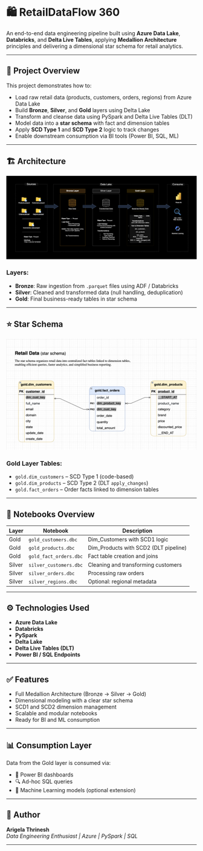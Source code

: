 # 🛍️ RetailDataFlow 360

An end-to-end data engineering pipeline built using **Azure Data Lake**, **Databricks**, and **Delta Live Tables**, applying **Medallion Architecture** principles and delivering a dimensional star schema for retail analytics.

---

## 🔧 Project Overview

This project demonstrates how to:
- Load raw retail data (products, customers, orders, regions) from Azure Data Lake
- Build **Bronze**, **Silver**, and **Gold** layers using Delta Lake
- Transform and cleanse data using PySpark and Delta Live Tables (DLT)
- Model data into a **star schema** with fact and dimension tables
- Apply **SCD Type 1** and **SCD Type 2** logic to track changes
- Enable downstream consumption via BI tools (Power BI, SQL, ML)

---

## 🏗️ Architecture

![Medallion Architecture](architecture/medallion_architecture/medallion_architecture.png)

### Layers:

- **Bronze**: Raw ingestion from `.parquet` files using ADF / Databricks
- **Silver**: Cleaned and transformed data (null handling, deduplication)
- **Gold**: Final business-ready tables in star schema

---

## ⭐ Star Schema

![Star Schema](architecture/data_model/data_model.png)

### Gold Layer Tables:
- `gold.dim_customers` – SCD Type 1 (code-based)
- `gold.dim_products` – SCD Type 2 (DLT `apply_changes`)
- `gold.fact_orders` – Order facts linked to dimension tables

---

## 🔁 Notebooks Overview

| Layer  | Notebook                  | Description                           |
|--------|---------------------------|---------------------------------------|
| Gold   | `gold_customers.dbc`      | Dim_Customers with SCD1 logic         |
| Gold   | `gold_products.dbc`       | Dim_Products with SCD2 (DLT pipeline) |
| Gold   | `gold_fact_orders.dbc`    | Fact table creation and joins         |
| Silver | `silver_customers.dbc`    | Cleaning and transforming customers   |
| Silver | `silver_orders.dbc`       | Processing raw orders                 |
| Silver | `silver_regions.dbc`      | Optional: regional metadata           |

---

## ⚙️ Technologies Used

- **Azure Data Lake**
- **Databricks**
- **PySpark**
- **Delta Lake**
- **Delta Live Tables (DLT)**
- **Power BI / SQL Endpoints**

---

## ✅ Features

- Full Medallion Architecture (Bronze → Silver → Gold)
- Dimensional modeling with a clear star schema
- SCD1 and SCD2 dimension management
- Scalable and modular notebooks
- Ready for BI and ML consumption

---

## 📊 Consumption Layer

Data from the Gold layer is consumed via:
- 🔶 Power BI dashboards
- 🔍 Ad-hoc SQL queries
- 🤖 Machine Learning models (optional extension)

---

## 📝 Author

**Arigela Thrinesh**  
_Data Engineering Enthusiast | Azure | PySpark | SQL_

---

